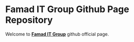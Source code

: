 # Famad IT Group Github Page Repository

Welcome to [**Famad IT Group**](https://famad.it) github official page.
